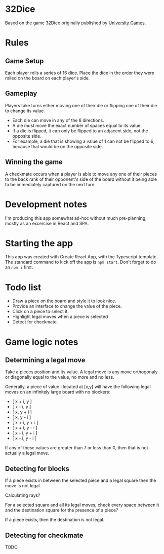 
# 32Dice

Based on the game 32Dice originally published by [University Games](https://www.universitygames.com).

# Rules

## Game Setup

Each player rolls a series of 16 dice. Place the dice in the order they were rolled on the board on each player's side.

## Gameplay

Players take turns either moving one of their die or flipping one of their die to change its value.

* Each die can move in any of the 8 directions.
* A die must move the exact number of spaces equal to its value.
* If a die is flipped, it can only be flipped to an adjacent side, not the opposite side.
* For example, a die that is showing a value of 1 can not be flipped to 6, because that would be on the opposite side.

## Winning the game

A checkmate occurs when a player is able to move any one of their pieces to the back rank of their opponent's side of the board without it being able to be immediately captured on the next turn.

# Development notes

I'm producing this app somewhat ad-hoc without much pre-planning, mostly as an excercise in React and SPA.

# Starting the app

This app was created with Create React App, with the Typescript template. The standard command to kick off the app is `npm start`. Don't forget to do an `npm i` first.

# Todo list

* Draw a piece on the board and style it to look nice.
* Provide an interface to change the value of the piece.
* Click on a piece to select it.
* Highlight legal moves when a piece is selected
* Detect for checkmate.

# Game logic notes

## Determining a legal move

Take a pieces position and its value. A legal move is any move orthogonaly or diagonally equal to the value, no more and no less.

Generally, a piece of value i located at [x,y] will have the following legal moves on an infinitely large board with no blockers:

* [ x + i, y ]
* [ x - i, y ]
* [ x, y + i ]
* [ x, y - i ]
* [ x + i, y + i ]
* [ x + i, y - i ]
* [ x - i, y + i ]
* [ x - i, y - i ]

If any of these values are greater than 7 or less than 0, then that is not actually a legal move.

## Detecting for blocks

If a piece exists in between the selected piece and a legal square then the move is not legal.

Calculating rays? 

For a selected square and all its legal moves, check every space between it and the destination square for the presence of a piece?

If a piece exists, then the destination is not legal.

## Detecting for checkmate

TODO

